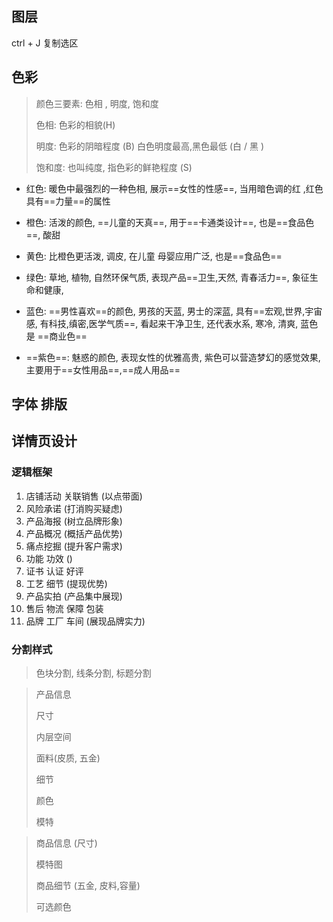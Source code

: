 ## 图层

ctrl + J 复制选区



## 色彩

> 颜色三要素: 色相 , 明度, 饱和度
>
> 色相: 色彩的相貌(H)
>
> 明度: 色彩的阴暗程度 (B) 白色明度最高,黑色最低 (白 / 黑 )
>
> 饱和度: 也叫纯度, 指色彩的鲜艳程度 (S)

+ 红色: 暖色中最强烈的一种色相, 展示==女性的性感==, 当用暗色调的红 ,红色具有==力量==的属性

+ 橙色: 活泼的颜色, ==儿童的天真==, 用于==卡通类设计==, 也是==食品色==, 酸甜

+ 黄色: 比橙色更活泼, 调皮, 在儿童 母婴应用广泛, 也是==食品色==

+ 绿色: 草地, 植物, 自然环保气质, 表现产品==卫生,天然, 青春活力==, 象征生命和健康,

+ 蓝色: ==男性喜欢==的颜色, 男孩的天蓝, 男士的深蓝, 具有==宏观,世界,宇宙感, 有科技,缜密,医学气质==, 看起来干净卫生, 还代表水系, 寒冷, 清爽, 蓝色是 ==商业色==

+ ==紫色==: 魅惑的颜色, 表现女性的优雅高贵, 紫色可以营造梦幻的感觉效果, 主要用于==女性用品==,==成人用品==

  

## 字体 排版





## 详情页设计

### 逻辑框架

1. 店铺活动 关联销售 (以点带面)
2. 风险承诺 (打消购买疑虑)
3. 产品海报 (树立品牌形象)
4. 产品概况 (概括产品优势)
5. 痛点挖掘 (提升客户需求)
6. 功能 功效 ()
7. 证书 认证 好评
8. 工艺 细节 (提现优势)
9. 产品实拍 (产品集中展现)
10. 售后 物流 保障 包装
11. 品牌 工厂 车间 (展现品牌实力)



### 分割样式

> 色块分割, 线条分割, 标题分割



> 产品信息
>
> 尺寸
>
> 内层空间
>
> 面料(皮质, 五金)
>
> 细节
>
> 颜色
>
> 模特





> 商品信息 (尺寸)
>
> 模特图
>
> 商品细节 (五金, 皮料,容量)
>
> 可选颜色



